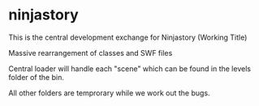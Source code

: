 ninjastory
==========
This is the central development exchange for Ninjastory (Working Title)

Massive rearrangement of classes and SWF files

Central loader will handle each "scene" which can be found in the levels folder of the bin.

All other folders are temprorary while we work out the bugs.
